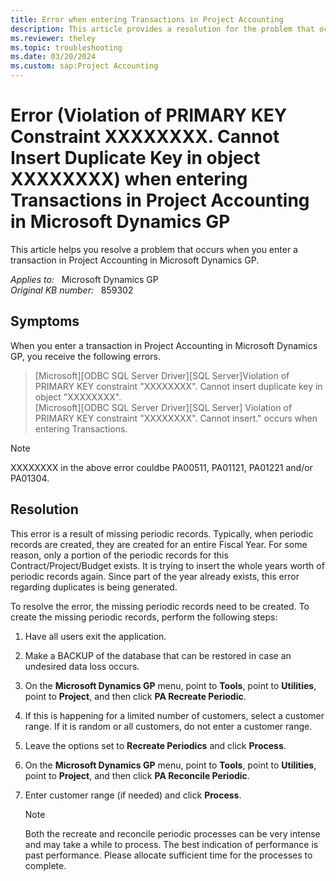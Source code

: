```yaml
---
title: Error when entering Transactions in Project Accounting
description: This article provides a resolution for the problem that occurs when you enter a transaction in Project Accounting in Microsoft Dynamics GP.
ms.reviewer: theley
ms.topic: troubleshooting
ms.date: 03/20/2024
ms.custom: sap:Project Accounting
---
```

# Error (Violation of PRIMARY KEY Constraint XXXXXXXX. Cannot Insert Duplicate Key in object XXXXXXXX) when entering Transactions in Project Accounting in Microsoft Dynamics GP

This article helps you resolve a problem that occurs when you enter a transaction in Project Accounting in Microsoft Dynamics GP.

_Applies to:_ &nbsp; Microsoft Dynamics GP  
_Original KB number:_ &nbsp; 859302  

## Symptoms

When you enter a transaction in Project Accounting in Microsoft Dynamics GP, you receive the following errors.

> [Microsoft][ODBC SQL Server Driver][SQL Server]Violation of PRIMARY KEY constraint "XXXXXXXX". Cannot insert duplicate key in object "XXXXXXXX".  
[Microsoft][ODBC SQL Server Driver][SQL Server] Violation of PRIMARY KEY constraint "XXXXXXXX". Cannot insert." occurs when entering Transactions.

> [!NOTE]
> XXXXXXXX in the above error couldbe PA00511, PA01121, PA01221 and/or PA01304.

## Resolution

This error is a result of missing periodic records. Typically, when periodic records are created, they are created for an entire Fiscal Year. For some reason, only a portion of the periodic records for this Contract/Project/Budget exists. It is trying to insert the whole years worth of periodic records again. Since part of the year already exists, this error regarding duplicates is being generated.

To resolve the error, the missing periodic records need to be created. To create the missing periodic records, perform the following steps:

1. Have all users exit the application.

2. Make a BACKUP of the database that can be restored in case an undesired data loss occurs.

3. On the **Microsoft Dynamics GP** menu, point to **Tools**, point to **Utilities**, point to **Project**, and then click **PA Recreate Periodic**.

4. If this is happening for a limited number of customers, select a customer range. If it is random or all customers, do not enter a customer range.

5. Leave the options set to **Recreate Periodics** and click **Process**.

6. On the **Microsoft Dynamics GP** menu, point to **Tools**, point to **Utilities**, point to **Project**, and then click **PA Reconcile Periodic**.

7. Enter customer range (if needed) and click **Process**.

    > [!NOTE]
    > Both the recreate and reconcile periodic processes can be very intense and may take a while to process. The best indication of performance is past performance. Please allocate sufficient time for the processes to complete.

